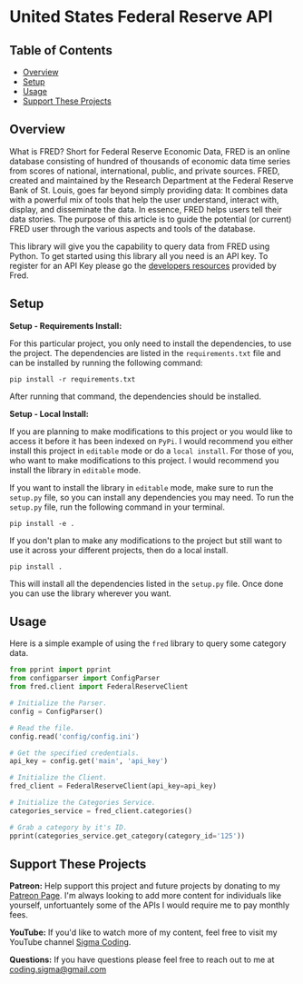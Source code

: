 # United States Federal Reserve API

## Table of Contents

- [Overview](#overview)
- [Setup](#setup)
- [Usage](#usage)
- [Support These Projects](#support-these-projects)

## Overview

What is FRED? Short for Federal Reserve Economic Data, FRED is
an online database consisting of hundred of thousands of economic
data time series from scores of national, international, public, and
private sources. FRED, created and maintained by the Research Department at
the Federal Reserve Bank of St. Louis, goes far beyond simply providing data:
It combines data with a powerful mix of tools that help the user understand, interact
with, display, and disseminate the data. In essence, FRED helps users tell their
data stories. The purpose of this article is to guide the potential (or current)
FRED user through the various aspects and tools of the database.

This library will give you the capability to query data from FRED using Python. To
get started using this library all you need is an API key. To register for an API
Key please go the [developers resources](https://fred.stlouisfed.org/docs/api/api_key.html)
provided by Fred.

## Setup

**Setup - Requirements Install:**

For this particular project, you only need to install the dependencies, to use the project. The dependencies
are listed in the `requirements.txt` file and can be installed by running the following command:

```console
pip install -r requirements.txt
```

After running that command, the dependencies should be installed.

**Setup - Local Install:**

If you are planning to make modifications to this project or you would like to access it
before it has been indexed on `PyPi`. I would recommend you either install this project
in `editable` mode or do a `local install`. For those of you, who want to make modifications
to this project. I would recommend you install the library in `editable` mode.

If you want to install the library in `editable` mode, make sure to run the `setup.py`
file, so you can install any dependencies you may need. To run the `setup.py` file,
run the following command in your terminal.

```console
pip install -e .
```

If you don't plan to make any modifications to the project but still want to use it across
your different projects, then do a local install.

```console
pip install .
```

This will install all the dependencies listed in the `setup.py` file. Once done
you can use the library wherever you want.

<!--
**Setup - PyPi Install:**

To **install** the library, run the following command from the terminal.

```console
pip install federal-register
```

**Setup - PyPi Upgrade:**

To **upgrade** the library, run the following command from the terminal.

```console
pip install --upgrade federal-register
``` -->

## Usage

Here is a simple example of using the `fred` library to query some category
data.

```python
from pprint import pprint
from configparser import ConfigParser
from fred.client import FederalReserveClient

# Initialize the Parser.
config = ConfigParser()

# Read the file.
config.read('config/config.ini')

# Get the specified credentials.
api_key = config.get('main', 'api_key')

# Initialize the Client.
fred_client = FederalReserveClient(api_key=api_key)

# Initialize the Categories Service.
categories_service = fred_client.categories()

# Grab a category by it's ID.
pprint(categories_service.get_category(category_id='125'))
```

## Support These Projects

**Patreon:**
Help support this project and future projects by donating to my [Patreon Page](https://www.patreon.com/sigmacoding). I'm
always looking to add more content for individuals like yourself, unfortuantely some of the APIs I would require me to
pay monthly fees.

**YouTube:**
If you'd like to watch more of my content, feel free to visit my YouTube channel [Sigma Coding](https://www.youtube.com/c/SigmaCoding).

**Questions:**
If you have questions please feel free to reach out to me at [coding.sigma@gmail.com](mailto:coding.sigma@gmail.com?subject=[GitHub]%20Fred%20Library)
